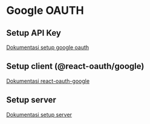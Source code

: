 # Google OAUTH

## Setup API Key
[Dokumentasi setup google oauth](https://developers.google.com/identity/gsi/web/guides/get-google-api-clientid)

## Setup client (@react-oauth/google)
[Dokumentasi react-oauth-google](https://www.npmjs.com/package/@react-oauth/google)

## Setup server 
[Dokumentasi setup server](https://developers.google.com/identity/gsi/web/guides/verify-google-id-token)
